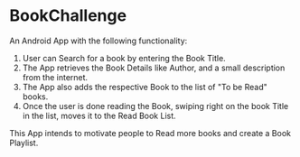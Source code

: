 # BookChallenge
An Android App with the following functionality:
1. User can Search for a book by entering the Book Title.
2. The App retrieves the Book Details like Author, and a small description from the internet.
3. The App also adds the respective Book to the list of "To be Read" books.
4. Once the user is done reading the Book, swiping right on the book Title in the list, moves it to the Read Book List.

This App intends to motivate people to Read more books and create a Book Playlist.
